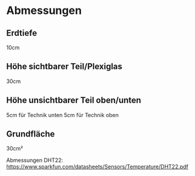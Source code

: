 # Abmessungen

## Erdtiefe
10cm

## Höhe sichtbarer Teil/Plexiglas
30cm

## Höhe unsichtbarer Teil oben/unten
5cm für Technik unten
5cm für Technik oben

## Grundfläche
30cm²

Abmessungen DHT22: https://www.sparkfun.com/datasheets/Sensors/Temperature/DHT22.pdf
